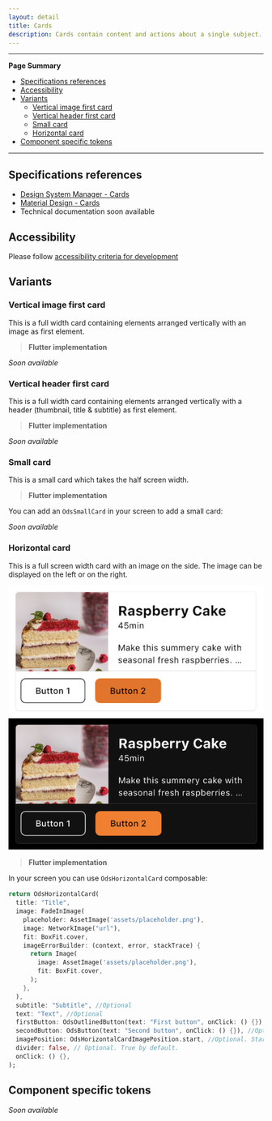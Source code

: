 ```yaml
---
layout: detail
title: Cards
description: Cards contain content and actions about a single subject.
---
```


---

**Page Summary**

* [Specifications references](#specifications-references)
* [Accessibility](#accessibility)
* [Variants](#variants)
    * [Vertical image first card](#vertical-image-first-card)
    * [Vertical header first card](#vertical-header-first-card)
    * [Small card](#small-card)
    * [Horizontal card](#horizontal-card)
* [Component specific tokens](#component-specific-tokens)

---

## Specifications references

- [Design System Manager - Cards](https://system.design.orange.com/0c1af118d/p/0336aa-cards/b/47a25a)
- [Material Design - Cards](https://material.io/components/cards/)
- Technical documentation soon available

## Accessibility

Please follow [accessibility criteria for development](https://m3.material.io/components/cards/accessibility)

## Variants

### Vertical image first card

This is a full width card containing elements arranged vertically with an image as first element.

> **Flutter implementation**

_Soon available_

### Vertical header first card

This is a full width card containing elements arranged vertically with a header (thumbnail, title & subtitle) as first element.

> **Flutter implementation**

_Soon available_

### Small card

This is a small card which takes the half screen width.

> **Flutter implementation**

You can add an `OdsSmallCard` in your screen to add a small card:

_Soon available_

### Horizontal card

This is a full screen width card with an image on the side. The image can be displayed on the left or on the right.

  ![Horizontal card light](images/card_horizontal_light.png) ![Horizontal card dark](images/card_horizontal_dark.png)

> **Flutter implementation**

In your screen you can use `OdsHorizontalCard` composable:

```dart
return OdsHorizontalCard(
  title: "Title",
  image: FadeInImage(
    placeholder: AssetImage('assets/placeholder.png'),
    image: NetworkImage("url"),
    fit: BoxFit.cover,
    imageErrorBuilder: (context, error, stackTrace) {
      return Image(
        image: AssetImage('assets/placeholder.png'),
        fit: BoxFit.cover,
      );
    },
  ),
  subtitle: "Subtitle", //Optional
  text: "Text", //Optional
  firstButton: OdsOutlinedButton(text: "First button", onClick: () {}), //Optional
  secondButton: OdsButton(text: "Second button", onClick: () {}), //Optional
  imagePosition: OdsHorizontalCardImagePosition.start, //Optional. Start by default.
  divider: false, // Optional. True by default.
  onClick: () {},
);
```

## Component specific tokens

_Soon available_
